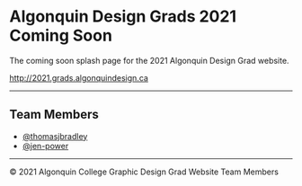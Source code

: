 # Algonquin Design Grads 2021<br>Coming Soon

The coming soon splash page for the 2021 Algonquin Design Grad website.

<http://2021.grads.algonquindesign.ca>

---

## Team Members

- [@thomasjbradley](https://github.com/thomasjbradley)
- [@jen-power](https://github.com/jen-power)

---

© 2021 Algonquin College Graphic Design Grad Website Team Members
